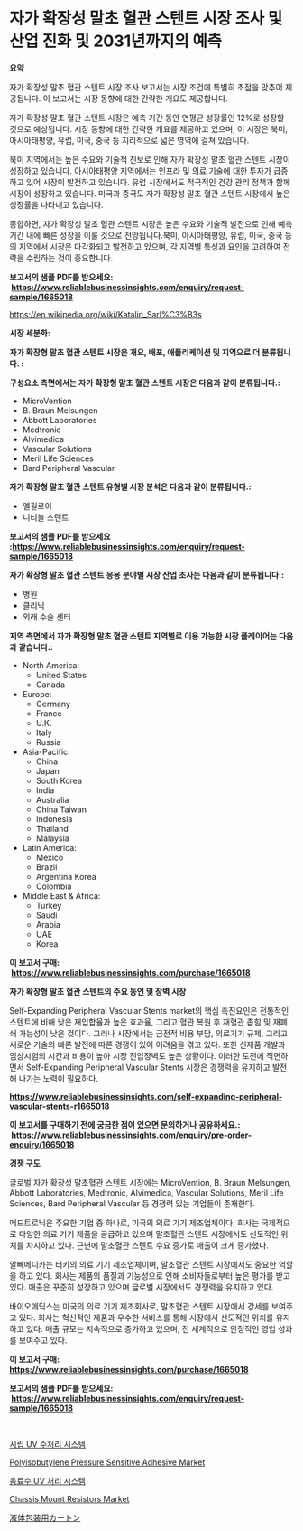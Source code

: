 <p><h1>자가 확장성 말초 혈관 스텐트 시장 조사 및 산업 진화 및 2031년까지의 예측</h1></p><p><strong>요약</strong></p>
<p><p>자가 확장성 말초 혈관 스텐트 시장 조사 보고서는 시장 조건에 특별히 초점을 맞추어 제공됩니다. 이 보고서는 시장 동향에 대한 간략한 개요도 제공합니다.</p><p>자가 확장성 말초 혈관 스텐트 시장은 예측 기간 동안 연평균 성장률인 12%로 성장할 것으로 예상됩니다. 시장 동향에 대한 간략한 개요를 제공하고 있으며, 이 시장은 북미, 아시아태평양, 유럽, 미국, 중국 등 지리적으로 넓은 영역에 걸쳐 있습니다.</p><p>북미 지역에서는 높은 수요와 기술적 진보로 인해 자가 확장성 말초 혈관 스텐트 시장이 성장하고 있습니다. 아시아태평양 지역에서는 인프라 및 의료 기술에 대한 투자가 급증하고 있어 시장이 발전하고 있습니다. 유럽 시장에서도 적극적인 건강 관리 정책과 함께 시장이 성장하고 있습니다. 미국과 중국도 자가 확장성 말초 혈관 스텐트 시장에서 높은 성장률을 나타내고 있습니다.</p><p>종합하면, 자가 확장성 말초 혈관 스텐트 시장은 높은 수요와 기술적 발전으로 인해 예측 기간 내에 빠른 성장을 이룰 것으로 전망됩니다.북미, 아시아태평양, 유럽, 미국, 중국 등의 지역에서 시장은 다각화되고 발전하고 있으며, 각 지역별 특성과 요인을 고려하여 전략을 수립하는 것이 중요합니다.</p></p>
<p><strong>보고서의 샘플 PDF를 받으세요: &nbsp;<a href="https://www.reliablebusinessinsights.com/enquiry/request-sample/1665018">https://www.reliablebusinessinsights.com/enquiry/request-sample/1665018</a></strong></p>
<p><a href="https://en.wikipedia.org/wiki/Katalin_Sarl%C3%B3s">https://en.wikipedia.org/wiki/Katalin_Sarl%C3%B3s</a></p>
<p><strong>시장 세분화:</strong></p>
<p><strong> 자가 확장형 말초 혈관 스텐트 시장은 개요, 배포, 애플리케이션 및 지역으로 더 분류됩니다. :</strong></p>
<p><strong>구성요소 측면에서는 자가 확장형 말초 혈관 스텐트 시장은 다음과 같이 분류됩니다.:</strong></p>
<p><ul><li>MicroVention</li><li>B. Braun Melsungen</li><li>Abbott Laboratories</li><li>Medtronic</li><li>Alvimedica</li><li>Vascular Solutions</li><li>Meril Life Sciences</li><li>Bard Peripheral Vascular</li></ul></p>
<p><strong> 자가 확장형 말초 혈관 스텐트 유형별 시장 분석은 다음과 같이 분류됩니다.:</strong></p>
<p><ul><li>엘길로이</li><li>니티놀 스텐트</li></ul></p>
<p><strong>보고서의 샘플 PDF를 받으세요 :<a href="https://www.reliablebusinessinsights.com/enquiry/request-sample/1665018">https://www.reliablebusinessinsights.com/enquiry/request-sample/1665018</a></strong></p>
<p><strong> 자가 확장형 말초 혈관 스텐트 응용 분야별 시장 산업 조사는 다음과 같이 분류됩니다.:</strong></p>
<p><ul><li>병원</li><li>클리닉</li><li>외래 수술 센터</li></ul></p>
<p><strong>지역 측면에서 자가 확장형 말초 혈관 스텐트 지역별로 이용 가능한 시장 플레이어는 다음과 같습니다.:</strong></p>
<p><ul>
    <li>
        North America:
        <ul>
            <li>United States</li>
            <li>Canada</li>
        </ul>
    </li>
    <li>
        Europe:
        <ul>
            <li>Germany</li>
            <li>France</li>
            <li>U.K.</li>
            <li>Italy</li>
            <li>Russia</li>
        </ul>
    </li>
    <li>
        Asia-Pacific:
        <ul>
            <li>China</li>
            <li>Japan</li>
            <li>South Korea</li>
            <li>India</li>
            <li>Australia</li>
            <li>China Taiwan</li>
            <li>Indonesia</li>
            <li>Thailand</li>
            <li>Malaysia</li>
        </ul>
    </li>
    <li>
        Latin America:
        <ul>
            <li>Mexico</li>
            <li>Brazil</li>
            <li>Argentina Korea</li>
            <li>Colombia</li>
        </ul>
    </li>
    <li>
        Middle East & Africa:
        <ul>
            <li>Turkey</li>
            <li>Saudi</li>
            <li>Arabia</li>
            <li>UAE</li>
            <li>Korea</li>
        </ul>
    </li>
    </ul></p>
<p><strong>이 보고서 구매: &nbsp;<a href="https://www.reliablebusinessinsights.com/purchase/1665018">https://www.reliablebusinessinsights.com/purchase/1665018</a></strong></p>
<p><strong>자가 확장형 말초 혈관 스텐트의 주요 동인 및 장벽 시장</strong></p>
<p><p>Self-Expanding Peripheral Vascular Stents market의 핵심 촉진요인은 전통적인 스텐트에 비해 낮은 재입합율과 높은 효과율, 그리고 혈관 복원 후 재혈관 좁힘 및 재폐쇄 가능성이 낮은 것이다. 그러나 시장에서는 금전적 비용 부담, 의료기기 규제, 그리고 새로운 기술의 빠른 발전에 따른 경쟁이 있어 어려움을 겪고 있다. 또한 신제품 개발과 임상시험의 시간과 비용이 높아 시장 진입장벽도 높은 상황이다. 이러한 도전에 직면하면서 Self-Expanding Peripheral Vascular Stents 시장은 경쟁력을 유지하고 발전해 나가는 노력이 필요하다.</p></p>
<p><strong><a href="https://www.reliablebusinessinsights.com/self-expanding-peripheral-vascular-stents-r1665018">https://www.reliablebusinessinsights.com/self-expanding-peripheral-vascular-stents-r1665018</a></strong></p>
<p><strong>이 보고서를 구매하기 전에 궁금한 점이 있으면 문의하거나 공유하세요.: &nbsp;<a href="https://www.reliablebusinessinsights.com/enquiry/pre-order-enquiry/1665018">https://www.reliablebusinessinsights.com/enquiry/pre-order-enquiry/1665018</a></strong></p>
<p><strong>경쟁 구도</strong></p>
<p><p>글로벌 자가 확장성 말초혈관 스텐트 시장에는 MicroVention, B. Braun Melsungen, Abbott Laboratories, Medtronic, Alvimedica, Vascular Solutions, Meril Life Sciences, Bard Peripheral Vascular 등 경쟁력 있는 기업들이 존재한다. </p><p>메드트로닉은 주요한 기업 중 하나로, 미국의 의료 기기 제조업체이다. 회사는 국제적으로 다양한 의료 기기 제품을 공급하고 있으며 말초혈관 스텐트 시장에서도 선도적인 위치를 차지하고 있다. 근년에 말초혈관 스텐트 수요 증가로 매출이 크게 증가했다.</p><p>알빼메디카는 터키의 의료 기기 제조업체이며, 말초혈관 스텐트 시장에서도 중요한 역할을 하고 있다. 회사는 제품의 품질과 기능성으로 인해 소비자들로부터 높은 평가를 받고 있다. 매출은 꾸준히 성장하고 있으며 글로벌 시장에서도 경쟁력을 유지하고 있다.</p><p>바이오메딕스는 미국의 의료 기기 제조회사로, 말초혈관 스텐트 시장에서 강세를 보여주고 있다. 회사는 혁신적인 제품과 우수한 서비스를 통해 시장에서 선도적인 위치를 유지하고 있다. 매출 규모는 지속적으로 증가하고 있으며, 전 세계적으로 안정적인 영업 성과를 보여주고 있다.</p></p>
<p><strong>이 보고서 구매: &nbsp; <a href="https://www.reliablebusinessinsights.com/purchase/1665018">https://www.reliablebusinessinsights.com/purchase/1665018</a></strong></p>
<p><strong>보고서의 샘플 PDF를 받으세요: &nbsp;<a href="https://www.reliablebusinessinsights.com/enquiry/request-sample/1665018">https://www.reliablebusinessinsights.com/enquiry/request-sample/1665018</a></strong><strong></strong></p>
<p>&nbsp;</p>
<p><p><a href="https://github.com/FelipeGrrady654556/Market-Research-Report-List-2/blob/main/4043395144454.md">시립 UV 수처리 시스템</a></p><p><a href="https://github.com/guneycigdem35/Market-Research-Report-List-3/blob/main/polyisobutylene-pressure-sensitive-adhesive-market.md">Polyisobutylene Pressure Sensitive Adhesive Market</a></p><p><a href="https://github.com/shade463/Market-Research-Report-List-1/blob/main/8989418144455.md">음료수 UV 처리 시스템</a></p><p><a href="https://issuu.com/reportprime-2/docs/chassis-mount-resistors-market-size-2030.pptx">Chassis Mount Resistors Market</a></p><p><a href="https://github.com/oqoeusbvpadwjs08/Market-Research-Report-List-2/blob/main/7380447138412.md">液体包装用カートン</a></p></p>
